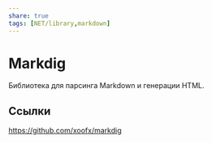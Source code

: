 ```yaml
---
share: true
tags: [NET/library,markdown]
---
```

# Markdig
Библиотека для парсинга Markdown и генерации HTML.
## Ссылки
https://github.com/xoofx/markdig

